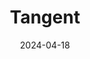 ---  
layout: startup_page  
title: "Tangent"  
id: "jointangent.com"  
permalink: "/tangentjointangent.com04182024/"  
website: "https://www.jointangent.com"  
funding_round: "Pre-Seed"  
funding_amount: "$1.1M"  
investors: "Zinc VC, Google Black Founders Fund, Syndicate Room, Leonard Picardo, Catherine Lenson, Andrew Robb, Atomico Scouts, Ada Ventures Scouts"  
about: "Tangent is a platform connecting job seekers from low socioeconomic backgrounds with tech employees for mentoring and referrals. It aims to improve social mobility in the tech industry by leveraging employee referrals to increase opportunities for underrepresented talent. The platform facilitates connections through video pitches and direct mentorship, helping job seekers gain access to roles and navigate the hiring process."  
markets: "Tech, Recruitment, Human Capital Services, Business/Productivity Software, HR Tech, TMT, Mobile"  
hq: "London, England, United Kingdom"  
founded_year: "2022"  
linkedin: "https://www.linkedin.com/company/jointangent"  
twitter: "https://twitter.com/jointangent"  
instagram: ""  
facebook: "https://www.facebook.com/jointangent"  
crunchbase: ""  
pitchbook: "https://pitchbook.com/profiles/company/530406-10"  

date_display: "18-Apr-2024"  
date: "2024-04-18"

# SEO Optimization  
meta_title: "Tangent - Pre-Seed Funding ($1.1M)"  
meta_description: "Tangent, Tangent is a platform connecting job seekers from low socioeconomic backgrounds with tech employees for mentoring and referrals. It aims to improve so..."  
meta_keywords: "Tangent, Tech, Recruitment, Human Capital Services, Business/Productivity Software, HR Tech, TMT, Mobile, Pre-Seed funding"  
canonical_url: "https://startup.projectstartups.com/tangentjointangent.com04182024/"  
---
